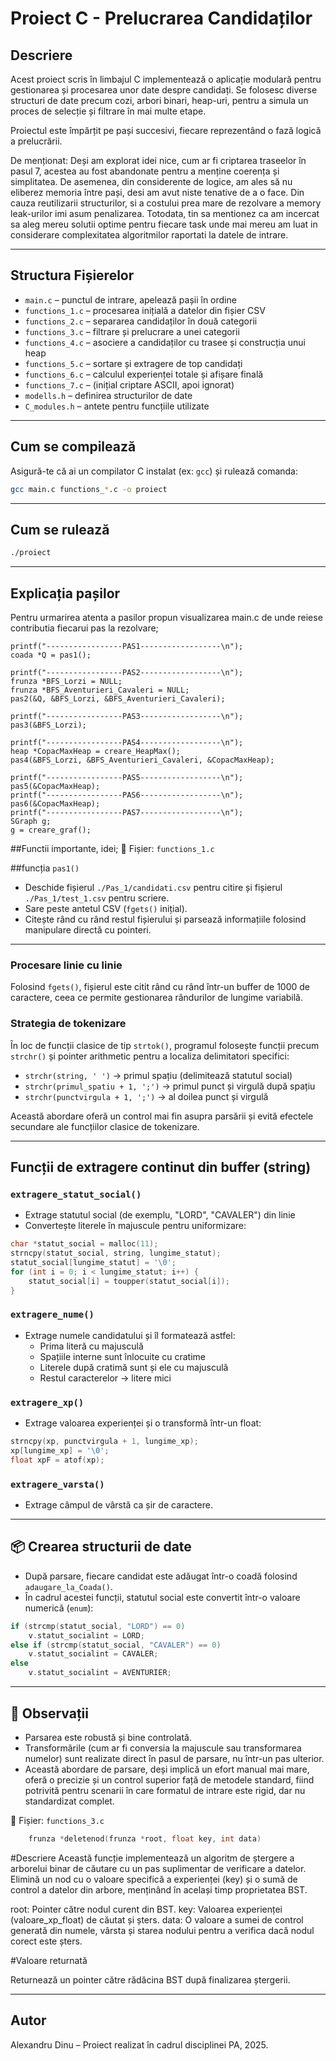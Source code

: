 # Proiect C - Prelucrarea Candidaților

## Descriere

Acest proiect scris în limbajul C implementează o aplicație modulară pentru gestionarea și procesarea unor date despre candidați. Se folosesc diverse structuri de date precum cozi, arbori binari, heap-uri, pentru a simula un proces de selecție și filtrare în mai multe etape.

Proiectul este împărțit pe pași succesivi, fiecare reprezentând o fază logică a prelucrării. 

De menționat: Deși am explorat idei nice, cum ar fi criptarea traseelor în pasul 7, acestea au fost abandonate pentru a menține coerența și simplitatea. De asemenea, din considerente de logice, am ales să nu eliberez memoria între pași, desi am avut niste tenative de a o face. Din cauza reutilizarii structurilor, si a costului prea mare de rezolvare a memory leak-urilor imi asum penalizarea. Totodata, tin sa mentionez ca am incercat sa aleg mereu solutii optime pentru fiecare task unde mai mereu am luat in considerare complexitatea algoritmilor raportati la datele de intrare.

---

## Structura Fișierelor

- `main.c` – punctul de intrare, apelează pașii în ordine
- `functions_1.c` – procesarea inițială a datelor din fișier CSV
- `functions_2.c` – separarea candidaților în două categorii
- `functions_3.c` – filtrare și prelucrare a unei categorii
- `functions_4.c` – asociere a candidaților cu trasee și construcția unui heap
- `functions_5.c` – sortare și extragere de top candidați
- `functions_6.c` – calculul experienței totale și afișare finală
- `functions_7.c` – (inițial criptare ASCII, apoi ignorat)
- `modells.h` – definirea structurilor de date
- `C_modules.h` – antete pentru funcțiile utilizate

---

## Cum se compilează

Asigură-te că ai un compilator C instalat (ex: `gcc`) și rulează comanda:

```bash
gcc main.c functions_*.c -o proiect
```

---

## Cum se rulează

```bash
./proiect
```

---

## Explicația pașilor
Pentru urmarirea atenta a pasilor propun visualizarea main.c de unde reiese contributia fiecarui pas la rezolvare;

	printf("-----------------PAS1------------------\n");
	coada *Q = pas1();

	printf("-----------------PAS2------------------\n");
	frunza *BFS_Lorzi = NULL;
	frunza *BFS_Aventurieri_Cavaleri = NULL;
	pas2(&Q, &BFS_Lorzi, &BFS_Aventurieri_Cavaleri);

	printf("-----------------PAS3------------------\n");
	pas3(&BFS_Lorzi);

	printf("-----------------PAS4------------------\n");
	heap *CopacMaxHeap = creare_HeapMax();
	pas4(&BFS_Lorzi, &BFS_Aventurieri_Cavaleri, &CopacMaxHeap);

	printf("-----------------PAS5------------------\n");
	pas5(&CopacMaxHeap);
	printf("-----------------PAS6------------------\n");
	pas6(&CopacMaxHeap);
	printf("-----------------PAS7------------------\n");
	SGraph g;
	g = creare_graf();


##Functii importante, idei;
📄 Fișier: `functions_1.c`


##funcția `pas1()`

- Deschide fișierul `./Pas_1/candidati.csv` pentru citire și fișierul `./Pas_1/test_1.csv` pentru scriere.
- Sare peste antetul CSV (`fgets()` inițial).
- Citește rând cu rând restul fișierului și parsează informațiile folosind manipulare directă cu pointeri.

---

### Procesare linie cu linie

Folosind `fgets()`, fișierul este citit rând cu rând într-un buffer de 1000 de caractere, ceea ce permite gestionarea rândurilor de lungime variabilă.

### Strategia de tokenizare

În loc de funcții clasice de tip `strtok()`, programul folosește funcții precum `strchr()` și pointer arithmetic pentru a localiza delimitatori specifici:

- `strchr(string, ' ')` → primul spațiu (delimitează statutul social)
- `strchr(primul_spatiu + 1, ';')` → primul punct și virgulă după spațiu
- `strchr(punctvirgula + 1, ';')` → al doilea punct și virgulă

Această abordare oferă un control mai fin asupra parsării și evită efectele secundare ale funcțiilor clasice de tokenizare.

---

## Funcții de extragere continut din buffer (string)

### `extragere_statut_social()`

- Extrage statutul social (de exemplu, "LORD", "CAVALER") din linie
- Convertește literele în majuscule pentru uniformizare:

```c
char *statut_social = malloc(11);
strncpy(statut_social, string, lungime_statut);
statut_social[lungime_statut] = '\0';
for (int i = 0; i < lungime_statut; i++) {
    statut_social[i] = toupper(statut_social[i]);
}
```

### `extragere_nume()`

- Extrage numele candidatului și îl formatează astfel:
  - Prima literă cu majusculă
  - Spațiile interne sunt înlocuite cu cratime
  - Literele după cratimă sunt și ele cu majusculă
  - Restul caracterelor → litere mici

### `extragere_xp()`

- Extrage valoarea experienței și o transformă într-un float:

```c
strncpy(xp, punctvirgula + 1, lungime_xp);
xp[lungime_xp] = '\0';
float xpF = atof(xp);
```

### `extragere_varsta()`

- Extrage câmpul de vârstă ca șir de caractere.

---

## 📦 Crearea structurii de date

- După parsare, fiecare candidat este adăugat într-o coadă folosind `adaugare_la_Coada()`.
- În cadrul acestei funcții, statutul social este convertit într-o valoare numerică (`enum`):

```c
if (strcmp(statut_social, "LORD") == 0)
    v.statut_socialint = LORD;
else if (strcmp(statut_social, "CAVALER") == 0)
    v.statut_socialint = CAVALER;
else
    v.statut_socialint = AVENTURIER;
```

---

## 🧾 Observații 
- Parsarea este robustă și bine controlată.
- Transformările (cum ar fi conversia la majuscule sau transformarea numelor) sunt realizate direct în pasul de parsare, nu într-un pas ulterior.
- Această abordare de parsare, deși implică un efort manual mai mare, oferă o precizie și un control superior față de metodele standard, fiind potrivită pentru scenarii în care formatul de intrare este rigid, dar nu standardizat complet.


📄 Fișier: `functions_3.c`
```c
    frunza *deletenod(frunza *root, float key, int data)
```
#Descriere
Această funcție implementează un algoritm de ștergere a arborelui binar de căutare cu un pas suplimentar de verificare a datelor. Elimină un nod cu o valoare specifică a experienței (key) și o sumă de control a datelor din arbore, menținând în același timp proprietatea BST.

root: Pointer către nodul curent din BST.
key: Valoarea experienței (valoare_xp_float) de căutat și șters.
data: O valoare a sumei de control generată din numele, vârsta și starea nodului pentru a verifica dacă nodul corect este șters.

#Valoare returnată

Returnează un pointer către rădăcina BST după finalizarea ștergerii.

---

## Autor

Alexandru Dinu – Proiect realizat în cadrul disciplinei PA, 2025.
